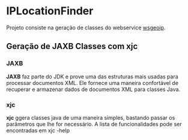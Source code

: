 # IPLocationFinder
Projeto consiste na geração de classes do webservice [wsgeoip](http://wsgeoip.lavasoft.com/ipservice.asmx).
## Geração de JAXB Classes com xjc

### JAXB

**JAXB** faz parte do JDK e prove uma das estruturas mais usadas para processar documentos XML. Ele fornece uma maneira confortável de recuperar e armazenar dados de documentos XML para classes Java.

### xjc

**xjc** ggera classes java de uma maneira simples,  bastando passar os parâmetros  que lhe for necessário. A lista de funcionalidades pode ser encontradas em xjc -help
